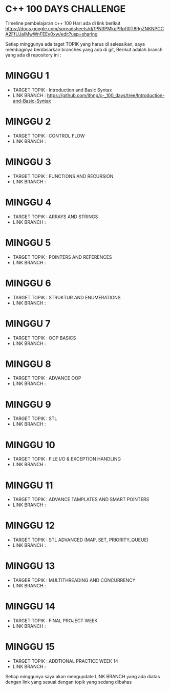 # C++ 100 DAYS CHALLENGE


Timeline pembelajaran c++ 100 Hari ada di link berikut
https://docs.google.com/spreadsheets/d/1PN3PMkpPRpfI0T8RgZNKNPCCA2FfUJaIMwWnFEEy0xw/edit?usp=sharing

Setiap minggunya ada taget TOPIK yang harus di selesaikan, saya membaginya berdasarkan branches yang ada di git, Berikut adalah branch yang ada di repository ini :

# MINGGU 1 
- TARGET TOPIK    : Introduction and Basic Syntax
- LINK BRANCH     : https://github.com/ithnp/c-_100_days/tree/Introduction-and-Basic-Syntax

# MINGGU 2
- TARGET TOPIK    : CONTROL FLOW
- LINK BRANCH     : 

# MINGGU 3
- TARGET TOPIK    : FUNCTIONS AND RECURSION
- LINK BRANCH     : 

# MINGGU 4
- TARGET TOPIK    : ARRAYS AND STRINGS
- LINK BRANCH     :

# MINGGU 5
- TARGET TOPIK    : POINTERS AND REFERENCES
- LINK BRANCH     :

# MINGGU 6
- TARGET TOPIK    : STRUKTUR AND ENUMERATIONS
- LINK BRANCH     :

# MINGGU 7
- TARGET TOPIK    : OOP BASICS
- LINK BRANCH     :

# MINGGU 8
- TARGET TOPIK    : ADVANCE OOP
- LINK BRANCH     :

# MINGGU 9
- TARGET TOPIK    : STL
- LINK BRANCH     :

# MINGGU 10
- TARGET TOPIK    : FILE I/O & EXCEPTION HANDLING
- LINK BRANCH     :

# MINGGU 11
- TARGET TOPIK    : ADVANCE TAMPLATES AND SMART POINTERS
- LINK BRANCH     :

# MINGGU 12
- TARGET TOPIK    : STL ADVANCED (MAP, SET, PRIORITY_QUEUE)
- LINK BRANCH     :

# MINGGU 13
- TARGER TOPIK    : MULTITHREADING AND CONCURRENCY
- LINK BRANCH     : 
    
# MINGGU 14
- TARGET TOPIK    : FINAL PROJECT WEEK
- LINK BRANCH     :

# MINGGU 15
- TARGET TOPIK    : ADDTIONAL PRACTICE WEEK 14
- LINK BRANCH     :

Setiap minggunya saya akan mengupdate LINK BRANCH yang ada diatas dengan link yang sesuai dengan topik yang sedang dibahas